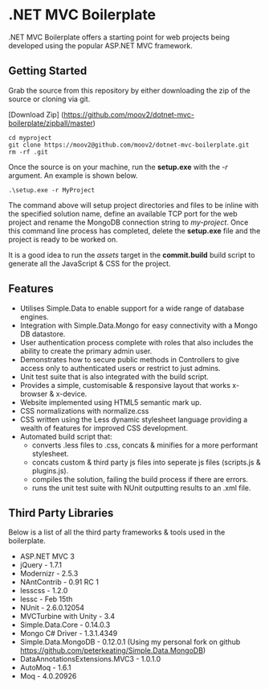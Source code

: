 # .NET MVC Boilerplate

.NET MVC Boilerplate offers a starting point for web projects being developed using the popular ASP.NET MVC framework.

## Getting Started

Grab the source from this repository by either downloading the zip of the source or cloning via git.

[Download Zip] (https://github.com/moov2/dotnet-mvc-boilerplate/zipball/master)

	cd myproject
	git clone https://moov2@github.com/moov2/dotnet-mvc-boilerplate.git
	rm -rf .git

Once the source is on your machine, run the **setup.exe** with the *-r <new-project-name>* argument. An example is shown below.

	.\setup.exe -r MyProject

The command above will setup project directories and files to be inline with the specified solution name, define an available TCP port for the web project and rename the MongoDB connection string to *my-project*. Once this command line process has completed, delete the **setup.exe** file and the project is ready to be worked on.

It is a good idea to run the *assets* target in the **commit.build** build script to generate all the JavaScript & CSS for the project.

## Features

* Utilises Simple.Data to enable support for a wide range of database engines.
* Integration with Simple.Data.Mongo for easy connectivity with a Mongo DB datastore.
* User authentication process complete with roles that also includes the ability to create the primary admin user.
* Demonstrates how to secure public methods in Controllers to give access only to authenticated users or restrict to just admins.
* Unit test suite that is also integrated with the build script.
* Provides a simple, customisable & responsive layout that works x-browser & x-device.
* Website implemented using HTML5 semantic mark up.
* CSS normalizations with normalize.css
* CSS written using the Less dynamic stylesheet language providing a wealth of features for improved CSS development.
* Automated build script that: 
	* converts .less files to .css, concats & minifies for a more performant stylesheet.
	* concats custom & third party js files into seperate js files (scripts.js & plugins.js).
	* compiles the solution, failing the build process if there are errors.
	* runs the unit test suite with NUnit outputting results to an .xml file.

## Third Party Libraries

Below is a list of all the third party frameworks & tools used in the boilerplate.

* ASP.NET MVC 3
* jQuery - 1.7.1
* Modernizr - 2.5.3
* NAntContrib - 0.91 RC 1
* lesscss - 1.2.0
* lessc - Feb 15th
* NUnit - 2.6.0.12054
* MVCTurbine with Unity - 3.4
* Simple.Data.Core - 0.14.0.3
* Mongo C# Driver - 1.3.1.4349
* Simple.Data.MongoDB - 0.12.0.1 (Using my personal fork on github https://github.com/peterkeating/Simple.Data.MongoDB)
* DataAnnotationsExtensions.MVC3 - 1.0.1.0
* AutoMoq - 1.6.1
* Moq - 4.0.20926

